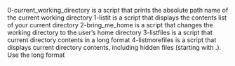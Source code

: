 0-current_working_directory is a script that prints the absolute path name of the current working directory
1-listit is a script that displays the contents list of your current directory
2-bring_me_home is a script that changes the working directory to the user’s home directory
3-listfiles is a script that current directory contents in a long format
4-listmorefiles is a script that displays current directory contents, including hidden files (starting with .). Use the long format
